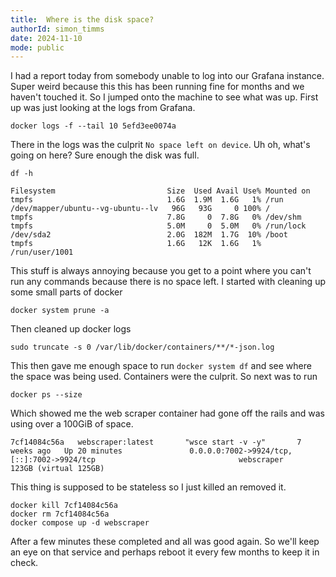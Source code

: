 ```yaml
---
title:  Where is the disk space?
authorId: simon_timms
date: 2024-11-10
mode: public
---
```




I had a report today from somebody unable to log into our Grafana instance. Super weird because this this has been running fine for months and we haven't touched it. So I jumped onto the machine to see what was up. First up was just looking at the logs from Grafana. 

```
docker logs -f --tail 10 5efd3ee0074a
```

There in the logs was the culprit `No space left on device`. Uh oh, what's going on here? Sure enough the disk was full. 

```
df -h
```

```
Filesystem                         Size  Used Avail Use% Mounted on
tmpfs                              1.6G  1.9M  1.6G   1% /run
/dev/mapper/ubuntu--vg-ubuntu--lv   96G   93G     0 100% /
tmpfs                              7.8G     0  7.8G   0% /dev/shm
tmpfs                              5.0M     0  5.0M   0% /run/lock
/dev/sda2                          2.0G  182M  1.7G  10% /boot
tmpfs                              1.6G   12K  1.6G   1% /run/user/1001
```

This stuff is always annoying because you get to a point where you can't run any commands because there is no space left. I started with cleaning up some small parts of docker 

`docker system prune -a`

Then cleaned up docker logs 

`sudo truncate -s 0 /var/lib/docker/containers/**/*-json.log`

This then gave me enough space to run `docker system df` and see where the space was being used. Containers were the culprit. So next was to run 

`docker ps --size`

Which showed me the web scraper container had gone off the rails and was using over a 100GiB of space. 

```
7cf14084c56a   webscraper:latest       "wsce start -v -y"       7 weeks ago   Up 20 minutes               0.0.0.0:7002->9924/tcp, [::]:7002->9924/tcp                                webscraper       123GB (virtual 125GB)
```

This thing is supposed to be stateless so I just killed an removed it. 

```
docker kill 7cf14084c56a
docker rm 7cf14084c56a
docker compose up -d webscraper
```

After a few minutes these completed and all was good again. So we'll keep an eye on that service and perhaps reboot it every few months to keep it in check.